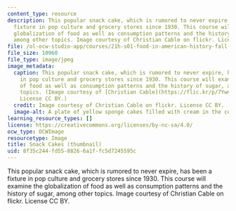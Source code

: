 ```yaml
---
content_type: resource
description: This popular snack cake, which is rumored to never expire, has been a
  fixture in pop culture and grocery stores since 1930. This course will examine the
  globalization of food as well as consumption patterns and the history of sugar,
  among other topics. Image courtesy of Christian Cable on flickr. License CC BY.
file: /ol-ocw-studio-app/courses/21h-s01-food-in-american-history-fall-2014/8f35c244fd5588266a1ffc5d7245595c_21h-s01f14-th.jpg
file_size: 10960
file_type: image/jpeg
image_metadata:
  caption: This popular snack cake, which is rumored to never expire, has been a fixture
    in pop culture and grocery stores since 1930. This course will examine the globalization
    of food as well as consumption patterns and the history of sugar, among other
    topics. (Image courtesy of [Christian Cable](https://flic.kr/p/7Ywntm) on flickr.
    License CC BY.)
  credit: Image courtesy of Christian Cable on flickr. License CC BY.
  image-alt: A plate of yellow sponge cakes filled with cream in the center.
learning_resource_types: []
license: https://creativecommons.org/licenses/by-nc-sa/4.0/
ocw_type: OCWImage
resourcetype: Image
title: Snack Cakes (thumbnail)
uid: 8f35c244-fd55-8826-6a1f-fc5d7245595c
---
```

This popular snack cake, which is rumored to never expire, has been a fixture in pop culture and grocery stores since 1930. This course will examine the globalization of food as well as consumption patterns and the history of sugar, among other topics. Image courtesy of Christian Cable on flickr. License CC BY.